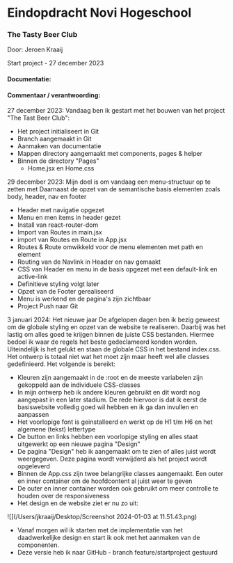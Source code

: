 # Eindopdracht Novi Hogeschool 

### The Tasty Beer Club

Door: Jeroen Kraaij 

Start project - 27 december 2023

#### Documentatie: 

#### Commentaar / verantwoording: 

27 december 2023:
Vandaag ben ik gestart met het bouwen van het project "The Tast Beer Club":

- Het project initialiseert in Git
- Branch aangemaakt in Git
- Aanmaken van documentatie 
- Mappen directory aangemaakt met components, pages & helper
- Binnen de directory "Pages"
    - Home.jsx en Home.css
  
29 december 2023:
Mijn doel is om vandaag een menu-structuur op te zetten met 
Daarnaast de opzet van de semantische basis elementen zoals body, header, nav en footer

- Header met navigatie opgezet
- Menu en men items in header gezet
- Install van react-router-dom
- Import van Routes in main.jsx
- import van Routes en Route in App.jsx
- Routes & Route omwikkeld voor de menu elementen met path en element
- Routing van de Navlink in Header en nav gemaakt 
- CSS van Header en menu in de basis opgezet met een default-link en active-link
- Definitieve styling volgt later 
- Opzet van de Footer gerealiseerd
- Menu is werkend en de pagina's zijn zichtbaar
- Project Push naar Git

3 januari 2024: Het nieuwe jaar
De afgelopen dagen ben ik bezig geweest om de globale styling en opzet van de website te realiseren. 
Daarbij was het lastig om alles goed te krijgen binnen de juiste CSS bestanden. Hiermee bedoel ik waar de regels het beste gedeclameerd konden worden. 
Uiteindelijk is het gelukt en staan de globale CSS in het bestand index.css. Het ontwerp is totaal niet wat het moet zijn maar heeft wel alle classes gedefinieerd. 
Het volgende is bereikt: 

- Kleuren zijn aangemaakt in de :root en de meeste variabelen zijn gekoppeld aan de individuele CSS-classes
- In mijn ontwerp heb ik andere kleuren gebruikt en dit wordt nog aangepast in een later stadium. De rede hiervoor is dat ik eerst de basiswebsite volledig goed wil hebben en ik ga dan invullen en aanpassen
- Het voorlopige font is geinstalleerd en werkt op de H1 t/m H6 en het algemene (tekst) lettertype
- De button en links hebben een voorlopige styling en alles staat uitgewerkt op een nieuwe pagina "Design"
- De pagina "Design" heb ik aangemaakt om te zien of alles juist wordt weergegeven. Deze pagina wordt verwijderd als het project wordt opgeleverd
- Binnen de App.css zijn twee belangrijke classes aangemaakt. Een outer en inner container om de hoofdcontent al juist weer te geven
- De outer en inner container worden ook gebruikt om meer controlle te houden over de responsiveness 
- Het design en de website ziet er nu zo uit:

![](/Users/jkraaij/Desktop/Screenshot 2024-01-03 at 11.51.43.png)

- Vanaf morgen wil ik starten met de implementatie van het daadwerkelijke design en start ik ook met het aanmaken van de componenten. 
- Deze versie heb ik naar GitHub - branch feature/startproject gestuurd


